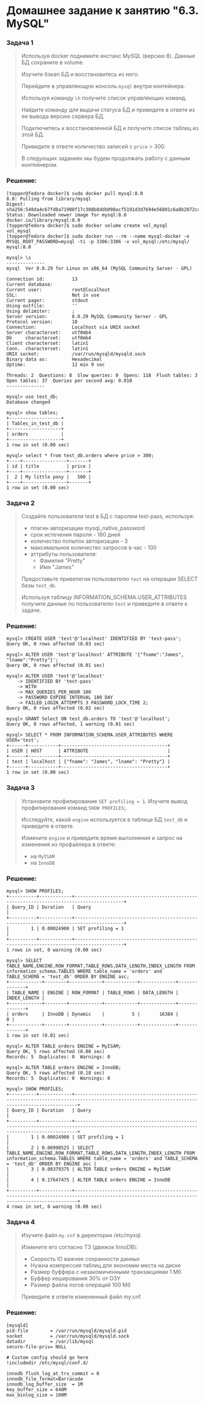 # Домашнее задание к занятию "6.3. MySQL"

### Задача 1
> Используя docker поднимите инстанс MySQL (версию 8). Данные БД сохраните в volume.
> 
> Изучите бэкап БД и восстановитесь из него.
> 
> Перейдите в управляющую консоль ```mysql``` внутри контейнера.
> 
> Используя команду ```\h``` получите список управляющих команд.
> 
> Найдите команду для выдачи статуса БД и приведите в ответе из ее вывода версию сервера БД.
> 
> Подключитесь к восстановленной БД и получите список таблиц из этой БД.
> 
> Приведите в ответе количество записей с ```price``` > 300.
> 
> В следующих заданиях мы будем продолжать работу с данным контейнером.
### Решение:
```
[topper@fedora docker]$ sudo docker pull mysql:8.0
8.0: Pulling from library/mysql
Digest: sha256:548da4c67fd8a71908f17c308b8ddb098acf5191d3d7694e56801c6a8b2072cc
Status: Downloaded newer image for mysql:8.0
docker.io/library/mysql:8.0
[topper@fedora docker]$ sudo docker volume create vol_mysql
vol_mysql
[topper@fedora docker]$ sudo docker run --rm --name mysql-docker -e MYSQL_ROOT_PASSWORD=mysql -ti -p 3306:3306 -v vol_mysql:/etc/mysql/ mysql:8.0
```
```
mysql> \s
--------------
mysql  Ver 8.0.29 for Linux on x86_64 (MySQL Community Server - GPL)

Connection id:          13
Current database:
Current user:           root@localhost
SSL:                    Not in use
Current pager:          stdout
Using outfile:          ''
Using delimiter:        ;
Server version:         8.0.29 MySQL Community Server - GPL
Protocol version:       10
Connection:             Localhost via UNIX socket
Server characterset:    utf8mb4
Db     characterset:    utf8mb4
Client characterset:    latin1
Conn.  characterset:    latin1
UNIX socket:            /var/run/mysqld/mysqld.sock
Binary data as:         Hexadecimal
Uptime:                 12 min 9 sec

Threads: 2  Questions: 8  Slow queries: 0  Opens: 118  Flush tables: 3  Open tables: 37  Queries per second avg: 0.010
--------------
```
```
mysql> use test_db;
Database changed
```
```
mysql> show tables;
+-------------------+
| Tables_in_test_db |
+-------------------+
| orders            |
+-------------------+
1 row in set (0.00 sec)
```
```
mysql> select * from test_db.orders where price > 300;
+----+----------------+-------+
| id | title          | price |
+----+----------------+-------+
|  2 | My little pony |   500 |
+----+----------------+-------+
1 row in set (0.00 sec)
```

### Задача 2
> Создайте пользователя test в БД c паролем test-pass, используя:
> 
> * плагин авторизации mysql_native_password
> * срок истечения пароля - 180 дней
> * количество попыток авторизации - 3
> * максимальное количество запросов в час - 100
> * аттрибуты пользователя:
>    * Фамилия "Pretty"
>    * Имя "James"
>    
> Предоставьте привелегии пользователю ```test``` на операции SELECT базы ```test_db```.
> 
> Используя таблицу INFORMATION_SCHEMA.USER_ATTRIBUTES получите данные по пользователю ```test``` и приведите в ответе к задаче.
### Решение:
```
mysql> CREATE USER 'test'@'localhost' IDENTIFIED BY 'test-pass';
Query OK, 0 rows affected (0.03 sec)

mysql> ALTER USER 'test'@'localhost' ATTRIBUTE '{"fname":"James", "lname":"Pretty"}';
Query OK, 0 rows affected (0.01 sec)

mysql> ALTER USER 'test'@'localhost' 
    -> IDENTIFIED BY 'test-pass' 
    -> WITH
    -> MAX_QUERIES_PER_HOUR 100
    -> PASSWORD EXPIRE INTERVAL 180 DAY
    -> FAILED_LOGIN_ATTEMPTS 3 PASSWORD_LOCK_TIME 2;
Query OK, 0 rows affected (0.02 sec)

mysql> GRANT Select ON test_db.orders TO 'test'@'localhost';
Query OK, 0 rows affected, 1 warning (0.01 sec)
```
```
mysql> SELECT * FROM INFORMATION_SCHEMA.USER_ATTRIBUTES WHERE USER='test';
+------+-----------+---------------------------------------+
| USER | HOST      | ATTRIBUTE                             |
+------+-----------+---------------------------------------+
| test | localhost | {"fname": "James", "lname": "Pretty"} |
+------+-----------+---------------------------------------+
1 row in set (0.00 sec)
```

### Задача 3
> Установите профилирование ```SET profiling = 1```. Изучите вывод профилирования команд ```SHOW PROFILES```;.
> 
> Исследуйте, какой ```engine``` используется в таблице БД ```test_db``` и приведите в ответе.
> 
> Измените ```engine``` и приведите время выполнения и запрос на изменения из профайлера в ответе:
> 
> * на ```MyISAM```
> * на ```InnoDB```
### Решение:
```
mysql> SHOW PROFILES;
+----------+------------+----------------------------------------------------------------------------------------+
| Query_ID | Duration   | Query                                                                                  |
+----------+------------+----------------------------------------------------------------------------------------+
|        1 | 0.00024900 | SET profiling = 1                                                                      |
+----------+------------+----------------------------------------------------------------------------------------+
1 rows in set, 0 warning (0.00 sec)
```
```
mysql> SELECT TABLE_NAME,ENGINE,ROW_FORMAT,TABLE_ROWS,DATA_LENGTH,INDEX_LENGTH FROM information_schema.TABLES WHERE table_name = 'orders' and  TABLE_SCHEMA = 'test_db' ORDER BY ENGINE asc;
+------------+--------+------------+------------+-------------+--------------+
| TABLE_NAME | ENGINE | ROW_FORMAT | TABLE_ROWS | DATA_LENGTH | INDEX_LENGTH |
+------------+--------+------------+------------+-------------+--------------+
| orders     | InnoDB | Dynamic    |          5 |       16384 |            0 |
+------------+--------+------------+------------+-------------+--------------+
1 row in set (0.01 sec)
```
```
mysql> ALTER TABLE orders ENGINE = MyISAM;
Query OK, 5 rows affected (0.08 sec)
Records: 5  Duplicates: 0  Warnings: 0

mysql> ALTER TABLE orders ENGINE = InnoDB;
Query OK, 5 rows affected (0.18 sec)
Records: 5  Duplicates: 0  Warnings: 0
```
```
mysql> SHOW PROFILES;
+----------+------------+---------------------------------------------------------------------------------------------------------------------------------------------+
| Query_ID | Duration   | Query                                                                                                                                       |
+----------+------------+---------------------------------------------------------------------------------------------------------------------------------------------+
|        1 | 0.00024900 | SET profiling = 1                                                                                                                           |
|        2 | 0.00990525 | SELECT TABLE_NAME,ENGINE,ROW_FORMAT,TABLE_ROWS,DATA_LENGTH,INDEX_LENGTH FROM information_schema.TABLES WHERE table_name = 'orders' and TABLE_SCHEMA = 'test_db' ORDER BY ENGINE asc |
|        3 | 0.08379375 | ALTER TABLE orders ENGINE = MyISAM                                                                                                          |
|        4 | 0.17647475 | ALTER TABLE orders ENGINE = InnoDB                                                                                                          |
+----------+------------+---------------------------------------------------------------------------------------------------------------------------------------------+
4 rows in set, 0 warning (0.00 sec)
```
### Задача 4
> Изучите файл ```my.cnf``` в директории /etc/mysql.
> 
> Измените его согласно ТЗ (движок InnoDB):
> 
> * Скорость IO важнее сохранности данных
> * Нужна компрессия таблиц для экономии места на диске
> * Размер буффера с незакомиченными транзакциями 1 Мб
> * Буффер кеширования 30% от ОЗУ
> * Размер файла логов операций 100 Мб
> 
> Приведите в ответе измененный файл my.cnf.
### Решение:
```
[mysqld]
pid-file        = /var/run/mysqld/mysqld.pid
socket          = /var/run/mysqld/mysqld.sock
datadir         = /var/lib/mysql
secure-file-priv= NULL

# Custom config should go here
!includedir /etc/mysql/conf.d/

innodb_flush_log_at_trx_commit = 0
innodb_file_format=Barracuda
innodb_log_buffer_size  = 1M
key_buffer_size = 640М
max_binlog_size = 100M
```
